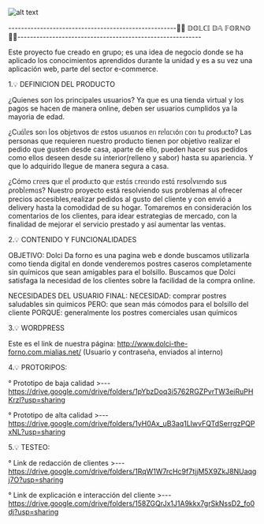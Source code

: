 

![alt text](https://user-images.githubusercontent.com/94019862/155785449-9316e608-48ac-4077-a2f7-bd44d20b52cb.png)

  -----------------------------------------------------🧁🍭 𝔻𝕆𝕃ℂ𝕀 𝔻𝔸  𝔽𝕆ℝℕ𝕆 🍭🧁----------------------------------------------------------

Este proyecto fue creado en grupo; es una idea de negocio donde se ha aplicado los conocimientos aprendidos durante la unidad y es a su vez una aplicación web, 
parte del sector e-commerce.

1.💡 DEFINICION DEL PRODUCTO

   ¿Quienes son los principales usuarios?
     Ya que es una tienda virtual y los pagos se hacen de manera online, deben ser usuarios cumplidos ya la mayoria de edad.
     
   ¿Cᥙᥲ́ᥣᥱs soᥒ ᥣos objᥱtιvos dᥱ ᥱstos ᥙsᥙᥲrιos ᥱᥒ rᥱᥣᥲᥴιóᥒ ᥴoᥒ tᥙ ρrodᥙᥴto?
      Las personas que requieren nuestro producto tienen por objetivo realizar el pedido que gusten desde casa, aparte de ello, pueden hacer sus pedidos como
      ellos deseen desde su interior(relleno y sabor) hasta su apariencia.
      Y que lo adquirido llegue de manera segura a casa.
      
   ¿Cómo ᥴrᥱᥱs qᥙᥱ ᥱᥣ ρrodᥙᥴto qᥙᥱ ᥱstᥲ́s ᥴrᥱᥲᥒdo ᥱstᥲ́ rᥱsoᥣvιᥱᥒdo sᥙs ρrobᥣᥱmᥲs?
      Nuestro proyecto está resolviendo sus problemas al ofrecer precios accesibles,realizar pedidos al gusto del cliente y con envió a delivery hasta la comodidad de su hogar.
      Tomaremos en consideración los comentarios de los clientes, para idear estrategias de mercado, con la finalidad de mejorar el servicio prestado y así 
      aumentar las ventas.
   
2.💡 CONTENIDO Y FUNCIONALIDADES

   OBJETIVO:
    Dolci Da forno es una pagina web e donde buscamos utilizarla como tienda digital en donde venderemos postres caseros completamente sin químicos que sean amigables para el          bolsillo. Buscamos que Dolci satisfaga la necesidad de los clientes sobre la facilidad de la compra online.
    
   NECESIDADES DEL USUARIO FINAL:
        NECESIDAD: comprar postres saludables sin quimicos
        PERO: que sean más cómodos para el bolsillo del cliente
        PORQUE: generalmente los postres comerciales usan químicos 
        
3.💡 WORDPRESS

   Este es el link de nuestra página: http://www.dolci-the-forno.com.mialias.net/ (Usuario y contraseña, enviados al interno)

4.💡 PROTORIPOS:

   ° Prototipo de baja calidad >--- https://drive.google.com/drive/folders/1pYbzDoq3i5762RGZPvrTW3eiRuPHKrzl?usp=sharing
    
   ° Prototipo de alta calidad >--- https://drive.google.com/drive/folders/1yH0Ax_uB3aq1LIwvFQTdSerrgzPQPxNL?usp=sharing

5.💡 TESTEO:

   ° Link de redacción de clientes >--- https://drive.google.com/drive/folders/1RqW1W7rcHc9f7tjjM5X9ZkJ8NUaqgj7O?usp=sharing
    
   ° Link de explicación e interacción del cliente >--- https://drive.google.com/drive/folders/158ZGQrJx1J1A9kkx7grSkNssD2_fo0dj?usp=sharing


